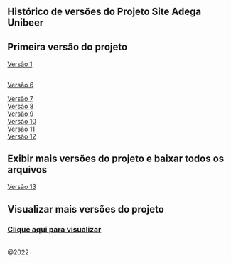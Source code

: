 ## Histórico de versões do Projeto Site Adega Unibeer

## Primeira versão do projeto  
<a href="https://github.com/caiorodrigues2804/PROJETO_SITE_Adega_UniBeer/tree/v_01">Versão 1</a>

##
<a href="https://github.com/caiorodrigues2804/PROJETO_SITE_Adega_UniBeer/tree/v_06">Versão 6</a><br/>


<a href="https://github.com/caiorodrigues2804/PROJETO_SITE_Adega_UniBeer/tree/v_07">Versão 7</a><br/>
<a href="https://github.com/caiorodrigues2804/PROJETO_SITE_Adega_UniBeer/tree/v_08">Versão 8</a><br/> 
<a href="https://github.com/caiorodrigues2804/PROJETO_SITE_Adega_UniBeer/tree/v_09">Versão 9</a><br/>
<a href="https://github.com/caiorodrigues2804/PROJETO_SITE_Adega_UniBeer/tree/v_10">Versão 10</a><br/>
<a href="https://github.com/caiorodrigues2804/PROJETO_SITE_Adega_UniBeer/tree/v_11">Versão 11</a><br/>
<a href="https://github.com/caiorodrigues2804/PROJETO_SITE_Adega_UniBeer/tree/v_12">Versão 12</a><br/>


## Exibir mais versões do projeto e baixar todos os arquivos

<a href="https://github.com/caiorodrigues2804/PROJETO_SITE_Adega_UniBeer/tree/v_12">Versão 13</a><br/>

## Visualizar mais versões do projeto
<h3><a href="https://adegaunibeerversoes.caiorodriguesportfolios.com.br/">Clique aqui para visualizar</a></h3>
 
<br/>
@2022


	 
